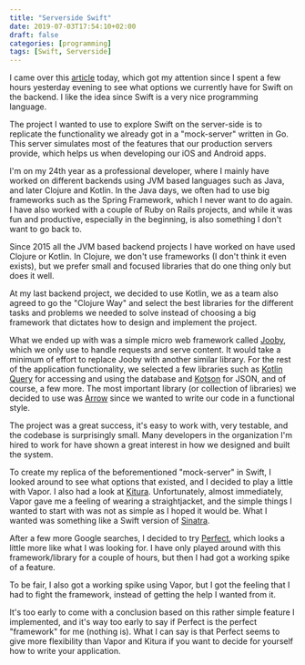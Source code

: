 ```yaml
---
title: "Serverside Swift"
date: 2019-07-03T17:54:10+02:00
draft: false
categories: [programming]
tags: [Swift, Serverside]
---
```


I came over this [article](https://www.raywenderlich.com/3858252-how-to-think-in-server-side-swift) today, which got my attention since I spent a few hours yesterday evening to see what options we currently have for Swift on the backend. I like the idea since Swift is a very nice programming language.  

The project I wanted to use to explore Swift on the server-side is to replicate the functionality we already got in a "mock-server" written in Go. This server simulates most of the features that our production servers provide, which helps us when developing our iOS and Android apps.

I'm on my 24th year as a professional developer, where I mainly have worked on different backends using JVM based languages such as Java, and later Clojure and Kotlin. In the Java days, we often had to use big frameworks such as the Spring Framework, which I never want to do again. I have also worked with a couple of Ruby on Rails projects, and while it was fun and productive, especially in the beginning, is also something I don't want to go back to.

Since 2015 all the JVM based backend projects I have worked on have used Clojure or Kotlin. In Clojure, we don't use frameworks (I don't think it even exists), but we prefer small and focused libraries that do one thing only but does it well. 

At my last backend project, we decided to use Kotlin, we as a team also agreed to go the "Clojure Way" and select the best libraries for the different tasks and problems we needed to solve instead of choosing a big framework that dictates how to design and implement the project. 

What we ended up with was a simple micro web framework called [Jooby](https://jooby.org), which we only use to handle requests and serve content. It would take a minimum of effort to replace Jooby with another similar library. For the rest of the application functionality, we selected a few libraries such as [Kotlin Query](https://github.com/seratch/kotliquery) for accessing and using the database and [Kotson](https://github.com/SalomonBrys/Kotson) for JSON, and of course, a few more. The most important library (or collection of libraries) we decided to use was [Arrow](https://arrow-kt.io) since we wanted to write our code in a functional style.

The project was a great success, it's easy to work with, very testable, and the codebase is surprisingly small. Many developers in the organization I'm hired to work for have shown a great interest in how we designed and built the system.

To create my replica of the beforementioned "mock-server" in Swift, I looked around to see what options that existed, and I decided to play a little with Vapor. I also had a look at [Kitura](https://www.kitura.io). Unfortunately, almost immediately, Vapor gave me a feeling of wearing a straightjacket, and the simple things I wanted to start with was not as simple as I hoped it would be. What I wanted was something like a Swift version of [Sinatra](http://sinatrarb.com).

After a few more Google searches, I decided to try [Perfect](https://perfect.org), which looks a little more like what I was looking for. I have only played around with this framework/library for a couple of hours, but then I had got a working spike of a feature. 

To be fair, I also got a working spike using Vapor, but I got the feeling that I had to fight the framework, instead of getting the help I wanted from it. 

It's too early to come with a conclusion based on this rather simple feature I implemented, and it's way too early to say if Perfect is the perfect "framework" for me (nothing is). What I can say is that Perfect seems to give more flexibility than Vapor and Kitura if you want to decide for yourself how to write your application. 